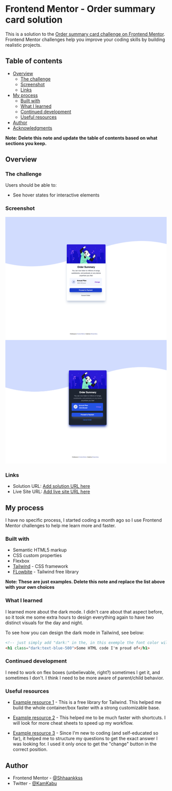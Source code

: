 # Frontend Mentor - Order summary card solution

This is a solution to the [Order summary card challenge on Frontend Mentor](https://www.frontendmentor.io/challenges/order-summary-component-QlPmajDUj). Frontend Mentor challenges help you improve your coding skills by building realistic projects.

## Table of contents

- [Overview](#overview)
  - [The challenge](#the-challenge)
  - [Screenshot](#screenshot)
  - [Links](#links)
- [My process](#my-process)
  - [Built with](#built-with)
  - [What I learned](#what-i-learned)
  - [Continued development](#continued-development)
  - [Useful resources](#useful-resources)
- [Author](#author)
- [Acknowledgments](#acknowledgments)

**Note: Delete this note and update the table of contents based on what sections you keep.**

## Overview

### The challenge

Users should be able to:

- See hover states for interactive elements

### Screenshot

![](./design/order-summary-screenshot.png)
![](./design/order-summary-dark.png)

### Links

- Solution URL: [Add solution URL here](https://your-solution-url.com)
- Live Site URL: [Add live site URL here]((https://order-summary-challenge-solution.pages.dev/))

## My process

I have no specific process, I started coding a month ago so I use Frontend Mentor challenges to help me learn more and faster.

### Built with

- Semantic HTML5 markup
- CSS custom properties
- Flexbox
- [Tailwind](https://tailwindcss.com/) - CSS framework
- [FLowbite](https://flowbite.com/) - Tailwind free library

**Note: These are just examples. Delete this note and replace the list above with your own choices**

### What I learned

I learned more about the dark mode. I didn't care about that aspect before, so it took me some extra hours to design everything again to have two distinct visuals for the day and night.

To see how you can design the dark mode in Tailwind, see below:

```html
<!-- just simply add "dark:" in the, in this exemple the font color will turn blue while in dark mode. -->
<h1 class="dark:text-blue-500">Some HTML code I'm proud of</h1>
```

### Continued development

I need to work on flex boxes (unbelievable, right?) sometimes I get it, and sometimes I don't. I think I need to be more aware of parent/child behavior.

### Useful resources

- [Example resource 1](https://flowbite.com/) - This is a free library for Tailwind. This helped me build the whole container/box faster with a strong customizable base.

- [Example resource 2](https://flowbite.com/tools/tailwind-cheat-sheet/) - This helped me to be much faster with shortcuts. I will look for more cheat sheets to speed up my workflow.

- [Example resource 3](https://chat.openai.com/) - Since I'm new to coding (and self-educated so far), it helped me to structure my questions to get the exact answer I was looking for. I used it only once to get the "change" button in the correct position.

## Author

- Frontend Mentor - [@Shhaankkss](https://www.frontendmentor.io/profile/Shhaannkkss)
- Twitter - [@KamKabu](https://twitter.com/KamKabu)
